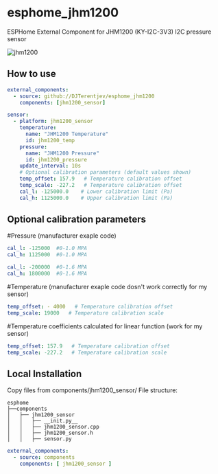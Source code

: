 # esphome_jhm1200
ESPHome External Component for JHM1200 (KY-I2C-3V3) I2C pressure sensor 

![jhm1200](https://github.com/user-attachments/assets/dfc820e4-5c6c-4f2e-9817-a775c39b0740)
## How to use
```yaml
external_components:
  - source: github://DJTerentjev/esphome_jhm1200
    components: [jhm1200_sensor]
```

```yaml
sensor:
  - platform: jhm1200_sensor
    temperature:
      name: "JHM1200 Temperature"
      id: jhm1200_temp
    pressure:
      name: "JHM1200 Pressure"
      id: jhm1200_pressure
    update_interval: 10s
    # Optional calibration parameters (default values shown)
    temp_offset: 157.9   # Temperature calibration offset
    temp_scale: -227.2   # Temperature calibration offset
    cal_l: -125000.0    # Lower calibration limit (Pa)
    cal_h: 1125000.0    # Upper calibration limit (Pa)
```
## Optional calibration parameters
#Pressure (manufacturer exaple code)
```yaml
cal_l: -125000  #0-1.0 MPA
cal_h: 1125000  #0-1.0 MPA

cal_l: -200000  #0-1.6 MPA
cal_h: 1800000  #0-1.6 MPA
```

#Temperature (manufacturer exaple code dosn't work correctly for my sensor)
```yaml
temp_offset: - 4000   # Temperature calibration offset
temp_scale: 19000   # Temperature calibration scale
```
#Temperature coefficients calculated for linear function (work for my sensor)
```yaml
temp_offset: 157.9   # Temperature calibration offset
temp_scale: -227.2   # Temperature calibration scale
```

## Local Installation
Copy files from components/jhm1200_sensor/  File structure:
```
esphome
├──components
│   ├── jhm1200_sensor
│   │   ├── __init.py__
│   │   ├── jhm1200_sensor.cpp
│   │   ├── jhm1200_sensor.h
│   │   ├── sensor.py
```

```yaml
external_components:
  - source: components
    components: [ jhm1200_sensor ]
```
